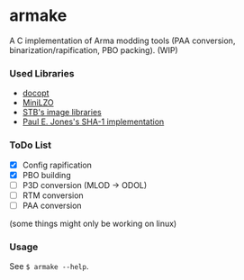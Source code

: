 armake
======

A C implementation of Arma modding tools (PAA conversion, binarization/rapification, PBO packing). (WIP)


### Used Libraries

- [docopt](https://github.com/docopt/docopt.c)
- [MiniLZO](http://www.oberhumer.com/opensource/lzo/)
- [STB's image libraries](https://github.com/nothings/stb)
- [Paul E. Jones's SHA-1 implementation](https://www.packetizer.com/security/sha1/)


### ToDo List

- [x] Config rapification
- [x] PBO building
- [ ] P3D conversion (MLOD -> ODOL)
- [ ] RTM conversion
- [ ] PAA conversion

(some things might only be working on linux)


### Usage

See `$ armake --help`.
